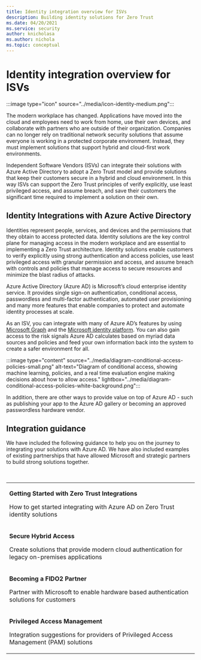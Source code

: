 ```yaml
---
title: Identity integration overview for ISVs
description: Building identity solutions for Zero Trust
ms.date: 04/20/2021
ms.service: security
author: knicholasa
ms.author: nichola
ms.topic: conceptual
---
```


# Identity integration overview for ISVs

:::image type="icon" source="../media/icon-identity-medium.png":::

The modern workplace has changed. Applications have moved into the cloud and employees need to work from home, use their own devices, and collaborate with partners who are outside of their organization. Companies can no longer rely on traditional network security solutions that assume everyone is working in a protected corporate environment. Instead, they must implement solutions that support hybrid and cloud-first work environments.

Independent Software Vendors (ISVs) can integrate their solutions with Azure Active Directory to adopt a Zero Trust model and provide solutions that keep their customers secure in a hybrid and cloud environment. In this way ISVs can support the Zero Trust principles of verify explicitly, use least privileged access, and assume breach, and save their customers the significant time required to implement a solution on their own.

## Identity Integrations with Azure Active Directory

Identities represent people, services, and devices and the permissions that they obtain to access protected data. Identity solutions are the key control plane for managing access in the modern workplace and are essential to implementing a Zero Trust architecture. Identity solutions enable customers to verify explicitly using strong authentication and access policies, use least privileged access with granular permission and access, and assume breach with controls and policies that manage access to secure resources and minimize the blast radius of attacks.

Azure Active Directory (Azure AD) is Microsoft’s cloud enterprise identity service. It provides single sign-on authentication, conditional access, passwordless and multi-factor authentication, automated user provisioning and many more features that enable companies to protect and automate identity processes at scale.

As an ISV, you can integrate with many of Azure AD’s features by using [Microsoft Graph](https://docs.microsoft.com/graph/overview) and the [Microsoft identity platform](https://docs.microsoft.com/azure/active-directory/develop/app-resilience-continuous-access-evaluation). You can also gain access to the risk signals Azure AD calculates based on myriad data sources and policies and feed your own information back into the system to create a safer environment for all.


:::image type="content" source="../media/diagram-conditional-access-policies-small.png" alt-text="Diagram of conditional access, showing machine learning, policies, and a real time evaluation engine making decisions about how to allow access." lightbox="../media/diagram-conditional-access-policies-white-background.png":::

In addition, there are other ways to provide value on top of Azure AD - such as publishing your app to the Azure AD gallery or becoming an approved passwordless hardware vendor.

## Integration guidance

We have included the following guidance to help you on the journey to integrating your solutions with Azure AD. We have also included examples of existing partnerships that have allowed Microsoft and strategic partners to build strong solutions together.

<br/>
<table border="0">
   <tbody>
      <tr>
         <td>
            <p><strong><a>Getting Started with Zero Trust Integrations</a href="cloud-security.md"></strong> </p>
            <p>How to get started integrating with Azure AD on Zero Trust identity solutions</p>
         </td>
      </tr>
      <tr>
         <td>
            <p><strong><a>Secure Hybrid Access </a href="legacy-apps.md"></strong> </p>
            <p>Create solutions that provide modern cloud authentication for legacy on-premises applications </p>
         </td>
      </tr>
      <tr>
         <td>
            <p><strong><a>Becoming a FIDO2 Partner</a href="fido2-hardware-vendor.md"></strong> </p>
            <p>Partner with Microsoft to enable hardware based authentication solutions for customers</p>
         </td>
      </tr>
      <tr>
         <td>
            <p><strong><a>Privileged Access Management</a href="privileged-access.md"></strong> </p>
            <p>Integration suggestions for providers of Privileged Access Management (PAM) solutions</p>
         </td>
      </tr>
    </tbody>
</table>

